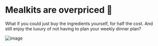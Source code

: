 
# Mealkits are overpriced 💸
 What if you could just buy the ingredients yourself, for half the cost. And still enjoy the luxury of not having to plan your weekly dinner plan? 


![image](https://github.com/arienshibani/hello-fraiche/assets/22197324/a522d4d2-c1b9-4b53-9c84-57d4f55399e2)
